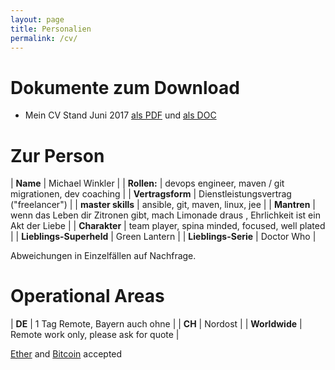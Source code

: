 ```yaml
---
layout: page
title: Personalien
permalink: /cv/
---
```


# Dokumente zum Download #

* Mein CV Stand Juni 2017 [als PDF](../downloads/micwin_profil.pdf) und [als DOC](../downloads/micwin_profil.doc)

# Zur Person #

| **Name** | Michael Winkler  |
| **Rollen:** | devops engineer, maven / git migrationen, dev coaching  |
| **Vertragsform** | Dienstleistungsvertrag ("freelancer")  |
| **master skills** | ansible, git, maven, linux, jee  |
| **Mantren** | wenn das Leben dir Zitronen gibt, mach Limonade draus , Ehrlichkeit ist ein Akt der Liebe |
| **Charakter** | team player, spina minded, focused, well plated |
| **Lieblings-Superheld** | Green Lantern |
| **Lieblings-Serie** | Doctor Who |

Abweichungen in Einzelfällen auf Nachfrage.

# Operational Areas #

| **DE** | 1 Tag Remote, Bayern auch ohne |
| **CH** | Nordost |
| **Worldwide** | Remote work only, please ask for quote |

 [Ether](https://de.wikipedia.org/wiki/Ethereum) and [Bitcoin](https://de.wikipedia.org/wiki/Bitcoin) accepted

